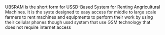 UBSRAM is the short form for USSD-Based System for Renting Angricultural Machines.
It is the syste designed to easy access for middle to large scale farmers to rent machines and equipments to perform their work by using their cellular phones though ussd system
that use GSM technology that does not require internet access
